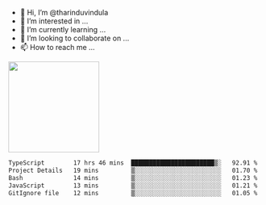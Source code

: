 - 👋 Hi, I’m @tharinduvindula
- 👀 I’m interested in ...
- 🌱 I’m currently learning ...
- 💞️ I’m looking to collaborate on ...
- 📫 How to reach me ...

<!---
tharinduvindula/tharinduvindula is a ✨ special ✨ repository because its `README.md` (this file) appears on your GitHub profile.
You can click the Preview link to take a look at your changes.
--->

<img height="180em" src="https://github-readme-stats.vercel.app/api?username=tharinduvindula&show_icons=true&hide_border=false&&count_private=true&include_all_commits=true" />


<!--START_SECTION:waka-->

```txt
TypeScript        17 hrs 46 mins  ███████████████████████▒░   92.91 %
Project Details   19 mins         ▒░░░░░░░░░░░░░░░░░░░░░░░░   01.70 %
Bash              14 mins         ▒░░░░░░░░░░░░░░░░░░░░░░░░   01.23 %
JavaScript        13 mins         ▒░░░░░░░░░░░░░░░░░░░░░░░░   01.21 %
GitIgnore file    12 mins         ▒░░░░░░░░░░░░░░░░░░░░░░░░   01.05 %
```

<!--END_SECTION:waka-->
